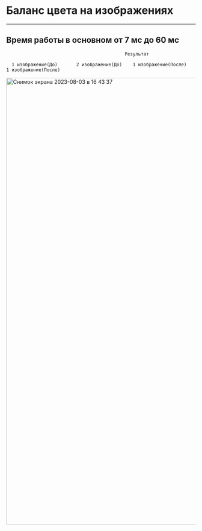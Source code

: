 # Баланс цвета на изображениях
------------------------------
Время работы в основном от 7 мс до 60 мс
-----------------------------------------
                                                Результат

      1 изображение(До)       2 изображение(До)    1 изображение(После)    1 изображение(После)             
<img width="1186" alt="Снимок экрана 2023-08-03 в 16 43 37" src="https://github.com/Sv163Sam/Color_Correction/assets/85555964/36221daf-8dee-4b09-aada-30e0985173ee">
     

